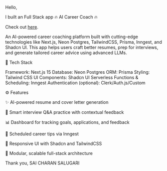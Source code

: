 Hello,

I built an  Full Stack app 🔥 AI Career Coach 🔥 

Check out [here](https://github.com/Saicharansalugari2/JOB-SCULPT-AI).


An AI-powered career coaching platform built with cutting-edge technologies like Next.js, Neon Postgres, TailwindCSS, Prisma, Inngest, and Shadcn UI. This app helps users craft better resumes, prep for interviews, and generate tailored career advice using advanced LLMs.

🚀 Tech Stack

Framework: Next.js 15
Database: Neon Postgres
ORM: Prisma
Styling: Tailwind CSS
UI Components: Shadcn UI
Serverless Functions & Scheduling: Inngest
Authentication (optional): Clerk/Auth.js/Custom

⚙️ Features

✨ AI-powered resume and cover letter generation

🧠 Smart interview Q&A practice with contextual feedback

📊 Dashboard for tracking goals, applications, and feedback

🔄 Scheduled career tips via Inngest

🌈 Responsive UI with Shadcn and TailwindCSS

🧩 Modular, scalable full-stack architecture

Thank you,
SAI CHARAN SALUGARI
